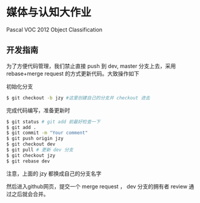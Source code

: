 # 媒体与认知大作业

Pascal VOC 2012 Object Classification

## 开发指南
为了方便代码管理，我们禁止直接 push 到 dev, master 分支上去，采用 rebase+merge request 的方式更新代码。大致操作如下

初始化分支
```bash
$ git checkout -b jzy #这里创建自己的分支并 checkout 进去
```

完成代码编写，准备更新时

```bash
$ git status # git add 前最好检查一下
$ git add .
$ git commit -m "Your comment"
$ git push origin jzy
$ git checkout dev
$ git pull # 更新 dev 分支
$ git checkout jzy
$ git rebase dev
```

注意，上面的 jzy 都换成自己的分支名字

然后进入github网页，提交一个 merge request ， dev 分支的拥有者 review 通过之后就会合并。
